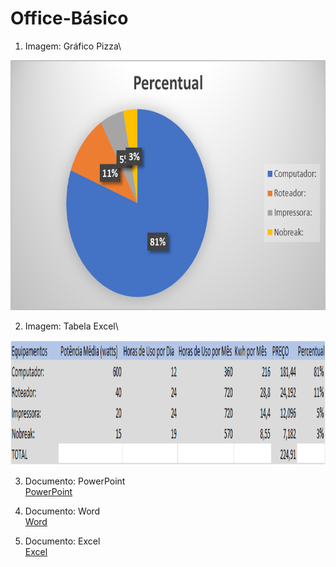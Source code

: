 # Office-Básico

1. Imagem: Gráfico Pizza\
<img src="1.png" width="600" height=400>

2. Imagem: Tabela Excel\
<img src="2.png" width="900" height=200>

3. Documento: PowerPoint\
   [PowerPoint](3.pptx)

4. Documento: Word\
   [Word](5.docx)

5. Documento: Excel\
   [Excel](4.xlsx)

